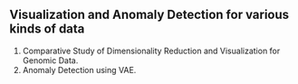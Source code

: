 ## Visualization and Anomaly Detection for various kinds of data
1. Comparative Study of Dimensionality Reduction and Visualization for Genomic Data.
2. Anomaly Detection using VAE.
